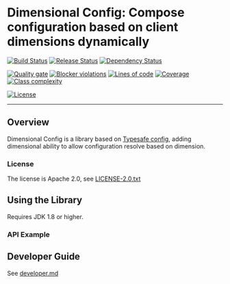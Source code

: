 # Dimensional Config: Compose configuration based on client dimensions dynamically

[![Build Status](https://travis-ci.org/scw1109/dimensional-config.svg?branch=master)](https://travis-ci.org/scw1109/dimensional-config)
[![Release Status](https://jitpack.io/v/scw1109/dimensional-config.svg)](https://jitpack.io/#scw1109/dimensional-config)
[![Dependency Status](https://www.versioneye.com/user/projects/584d185fbcc3a2004edfbe4b/badge.svg?style=flat-square)](https://www.versioneye.com/user/projects/584d185fbcc3a2004edfbe4b)

[![Quality gate](https://sonarqube.com/api/badges/gate?key=com.github.scw1109:dimensional-config)](https://sonarqube.com/dashboard/?id=com.github.scw1109%3Adimensional-config)
[![Blocker violations](https://sonarqube.com/api/badges/measure?key=com.github.scw1109:dimensional-config&metric=blocker_violations)](https://sonarqube.com/component_issues/index?id=com.github.scw1109%3Adimensional-config#facetMode=count|severities=BLOCKER)
[![Lines of code](https://sonarqube.com/api/badges/measure?key=com.github.scw1109:dimensional-config&metric=ncloc)](https://sonarqube.com/component_measures/metric/ncloc/list?id=com.github.scw1109%3Adimensional-config)
[![Coverage](https://sonarqube.com/api/badges/measure?key=com.github.scw1109:dimensional-config&metric=coverage)](https://sonarqube.com/component_measures/metric/coverage/list?id=com.github.scw1109%3Adimensional-config)
[![Class complexity](https://sonarqube.com/api/badges/measure?key=com.github.scw1109:dimensional-config&metric=class_complexity)](https://sonarqube.com/component_measures/metric/class_complexity/list?id=com.github.scw1109%3Adimensional-config)

[![License](https://img.shields.io/badge/license-Apache%202.0-blue.svg)](http://www.apache.org/license/LICENSE-2.0.txt)

-----
 
## Overview

Dimensional Config is a library based on [Typesafe config](https://typesafehub.github.io/config), adding dimensional ability to allow configuration resolve based on dimension.

### License

The license is Apache 2.0, see [LICENSE-2.0.txt](LICENSE-2.0.txt)

## Using the Library
 
Requires JDK 1.8 or higher.

### API Example



## Developer Guide

See [developer.md](developer.md)